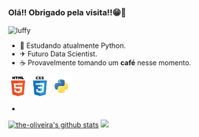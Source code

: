 ### Olá!! Obrigado pela visita!!😁👋

<img align="center" alt="luffy" src="https://media.giphy.com/media/C3brYLms1bhv2/giphy.gif">


- 📝 Estudando atualmente Python.
- ✈ Futuro Data Scientist.
- ☕ Provavelmente tomando um **café** nesse momento.



<div>
<code><img height="40" alt="html" src="https://raw.githubusercontent.com/github/explore/80688e429a7d4ef2fca1e82350fe8e3517d3494d/topics/html/html.png"></code>
<code><img height="40" alt="css" src="https://raw.githubusercontent.com/github/explore/80688e429a7d4ef2fca1e82350fe8e3517d3494d/topics/css/css.png"></code>   
<code><img height="40" alt="python" src="https://raw.githubusercontent.com/github/explore/80688e429a7d4ef2fca1e82350fe8e3517d3494d/topics/python/python.png"></code>
  
-
<div>
<a href="https://github.com/the-oliveira/github-readme-stats"><img align="center" src="https://github-readme-stats.vercel.app/api?username=the-oliveira&show_icons=true&include_all_commits=true&theme=maroongold&hide_border=true" alt="the-oliveira's github stats" /></a> <a href="https://github.com/the-oliveira/github-readme-stats"><img align="top" src="https://github-readme-stats.vercel.app/api/top-langs/?username=the-oliveira&layout=compact&theme=maroongold&hide_border=true" /></a> 
</div>
